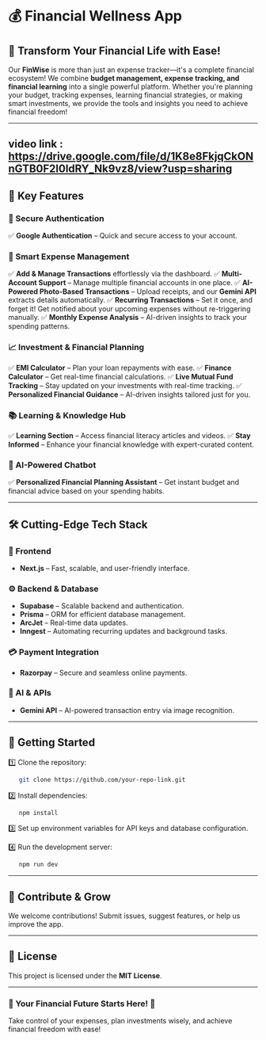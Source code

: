 # 💰 Financial Wellness App

## 🚀 Transform Your Financial Life with Ease!

Our **FinWise** is more than just an expense tracker—it's a complete financial ecosystem! We combine **budget management, expense tracking, and financial learning** into a single powerful platform. Whether you're planning your budget, tracking expenses, learning financial strategies, or making smart investments, we provide the tools and insights you need to achieve financial freedom!

---
## video link : https://drive.google.com/file/d/1K8e8FkjqCkONnGTB0F2l0ldRY_Nk9vz8/view?usp=sharing
## 🌟 Key Features

### 🔐 Secure Authentication
✅ **Google Authentication** – Quick and secure access to your account.

### 💸 Smart Expense Management
✅ **Add & Manage Transactions** effortlessly via the dashboard.
✅ **Multi-Account Support** – Manage multiple financial accounts in one place.
✅ **AI-Powered Photo-Based Transactions** – Upload receipts, and our **Gemini API** extracts details automatically.
✅ **Recurring Transactions** – Set it once, and forget it! Get notified about your upcoming expenses without re-triggering manually.
✅ **Monthly Expense Analysis** – AI-driven insights to track your spending patterns.

### 📈 Investment & Financial Planning
✅ **EMI Calculator** – Plan your loan repayments with ease.
✅ **Finance Calculator** – Get real-time financial calculations.
✅ **Live Mutual Fund Tracking** – Stay updated on your investments with real-time tracking.
✅ **Personalized Financial Guidance** – AI-driven insights tailored just for you.

### 📚 Learning & Knowledge Hub
✅ **Learning Section** – Access financial literacy articles and videos.
✅ **Stay Informed** – Enhance your financial knowledge with expert-curated content.

### 💬 AI-Powered Chatbot
✅ **Personalized Financial Planning Assistant** – Get instant budget and financial advice based on your spending habits.

---

## 🛠️ Cutting-Edge Tech Stack

### 🎨 Frontend
- **Next.js** – Fast, scalable, and user-friendly interface.

### ⚙️ Backend & Database
- **Supabase** – Scalable backend and authentication.
- **Prisma** – ORM for efficient database management.
- **ArcJet** – Real-time data updates.
- **Inngest** – Automating recurring updates and background tasks.

### 💳 Payment Integration
- **Razorpay** – Secure and seamless online payments.

### 🔗 AI & APIs
- **Gemini API** – AI-powered transaction entry via image recognition.

---

## 🚀 Getting Started

1️⃣ Clone the repository:
```bash
   git clone https://github.com/your-repo-link.git
```

2️⃣ Install dependencies:
```bash
   npm install
```

3️⃣ Set up environment variables for API keys and database configuration.

4️⃣ Run the development server:
```bash
   npm run dev
```

---

## 🤝 Contribute & Grow
We welcome contributions! Submit issues, suggest features, or help us improve the app.

---

## 📜 License
This project is licensed under the **MIT License**.

---

### 🎯 Your Financial Future Starts Here! 🚀
Take control of your expenses, plan investments wisely, and achieve financial freedom with ease!

